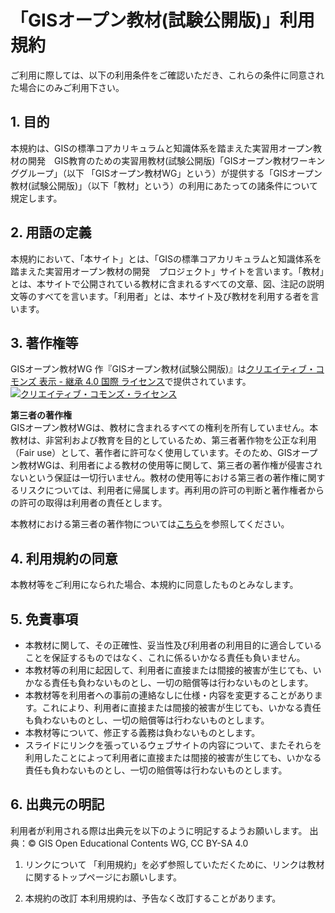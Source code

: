 # 「GISオープン教材(試験公開版)」利用規約

ご利用に際しては、以下の利用条件をご確認いただき、これらの条件に同意された場合にのみご利用下さい。

## 1. 目的
本規約は、GISの標準コアカリキュラムと知識体系を踏まえた実習用オープン教材の開発　GIS教育のための実習用教材(試験公開版)「GISオープン教材ワーキンググループ」（以下 「GISオープン教材WG」という）が提供する「GISオープン教材(試験公開版)」（以下「教材」という）の利用にあたっての諸条件について規定します。

## 2. 用語の定義
本規約において、「本サイト」とは、「GISの標準コアカリキュラムと知識体系を踏まえた実習用オープン教材の開発　プロジェクト」サイトを言います。「教材」とは、本サイトで公開されている教材に含まれるすべての文章、図、注記の説明文等のすべてを言います。「利用者」とは、本サイト及び教材を利用する者を言います。

## 3. 著作権等
<span xmlns:cc="http://creativecommons.org/ns#" property="cc:attributionName">GISオープン教材WG</span> 作『<span xmlns:dct="http://purl.org/dc/terms/" property="dct:title">GISオープン教材(試験公開版)</span>』は<a rel="license" href="http://creativecommons.org/licenses/by-sa/4.0/">クリエイティブ・コモンズ 表示 - 継承 4.0 国際 ライセンス</a>で提供されています。</br>
<a rel="license" href="http://creativecommons.org/licenses/by-sa/4.0/"><img alt="クリエイティブ・コモンズ・ライセンス" style="border-width:0" src="https://i.creativecommons.org/l/by-sa/4.0/88x31.png" /></a>

**第三者の著作権**  
GISオープン教材WGは、教材に含まれるすべての権利を所有していません。本教材は、非営利および教育を目的としているため、第三者著作物を公正な利用（Fair use）として、著作者に許可なく使用しています。そのため、GISオープン教材WGは、利用者による教材の使用等に関して、第三者の著作権が侵害されないという保証は一切行いません。教材の使用等における第三者の著作権に関するリスクについては、利用者に帰属します。再利用の許可の判断と著作権者からの許可の取得は利用者の責任とします。

本教材における第三者の著作物については[こちら]を参照してください。

[こちら]:GISオープン教材/その他のライセンスについて.md

## 4. 利用規約の同意
本教材等をご利用になられた場合、本規約に同意したものとみなします。

## 5. 免責事項
* 本教材に関して、その正確性、妥当性及び利用者の利用目的に適合していることを保証するものではなく、これに係るいかなる責任も負いません。
* 本教材等の利用に起因して、利用者に直接または間接的被害が生じても、いかなる責任も負わないものとし、一切の賠償等は行わないものとします。
* 本教材等を利用者への事前の連絡なしに仕様・内容を変更することがあります。これにより、利用者に直接または間接的被害が生じても、いかなる責任も負わないものとし、一切の賠償等は行わないものとします。
* 本教材等について、修正する義務は負わないものとします。
* スライドにリンクを張っているウェブサイトの内容について、またそれらを利用したことによって利用者に直接または間接的被害が生じても、いかなる責任も負わないものとし、一切の賠償等は行わないものとします。

## 6. 出典元の明記
利用者が利用される際は出典元を以下のように明記するようお願いします。
出典：© GIS Open Educational Contents WG, CC BY-SA 4.0

1. リンクについて
「利用規約」を必ず参照していただくために、リンクは教材に関するトップページにお願いします。

2. 本規約の改訂 本利用規約は、予告なく改訂することがあります。

